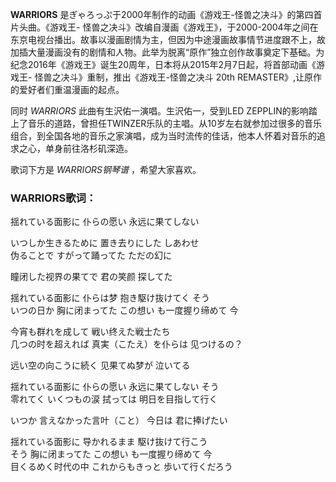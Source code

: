 

**WARRIORS** 是ぎゃろっぷ于2000年制作的动画《游戏王-怪兽之决斗》的第四首片头曲。《游戏王-
怪兽之决斗》改编自漫画《游戏王》，于2000-2004年之间在东京电视台播出。故事以漫画剧情为主，但因为中途漫画故事情节进度跟不上，故加插大量漫画没有的剧情和人物。此举为脱离“原作”独立创作故事奠定下基础。为纪念2016年《游戏王》诞生20周年，日本将从2015年2月7日起，将首部动画《游戏王-
怪兽之决斗》重制，推出《游戏王-怪兽之决斗 20th REMASTER》,让原作的爱好者们重温漫画的起点。

同时 _WARRIORS_ 此曲有生沢佑一演唱。生沢佑一，受到LED
ZEPPLIN的影响踏上了音乐的道路，曾担任TWINZER乐队的主唱。从10岁左右就参加过很多的音乐组合，到全国各地的音乐之家演唱，成为当时流传的佳话，他本人怀着对音乐的追求之心，单身前往洛杉矶深造。

歌词下方是 _WARRIORS钢琴谱_ ，希望大家喜欢。

### WARRIORS歌词：

揺れている面影に 仆らの愿い 永远に果てしない

いつしか生きるために 置き去りにした しあわせ  
伪ることで すがって踊ってた ただの幻に

瞳闭した视界の果てで 君の笑颜 探してた

揺れている面影に 仆らは梦 抱き駆け抜けてく そう  
いつの日か 胸に闭まってた この想い も一度握り缔めて 今

今宵も群れを成して 戦い终えた戦士たち  
几つの时を超えれば 真実（こたえ）を仆らは 见つけるの？

远い空の向こうに続く 见果てぬ梦が 泣いてる

揺れている面影に 仆らの愿い 永远に果てしない そう  
零れてく いくつもの涙 拭っては 明日を目指して行く

いつか 言えなかった言叶（こと） 今日は 君に捧げたい

揺れている面影に 导かれるまま 駆け抜けて行こう  
そう 胸に闭まってた この想い も一度握り缔めて 今  
目くるめく时代の中 これからもきっと 歩いて行くだろう

